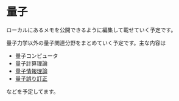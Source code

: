 # 量子

ローカルにあるメモを公開できるように編集して載せていく予定です。

量子力学以外の量子関連分野をまとめていく予定です。主な内容は

- 量子コンピュータ
- 量子計算理論
- [量子情報理論](./quantum-information/index.md)
- [量子誤り訂正](./quantum-error-correction/index.md)

などを予定してます。